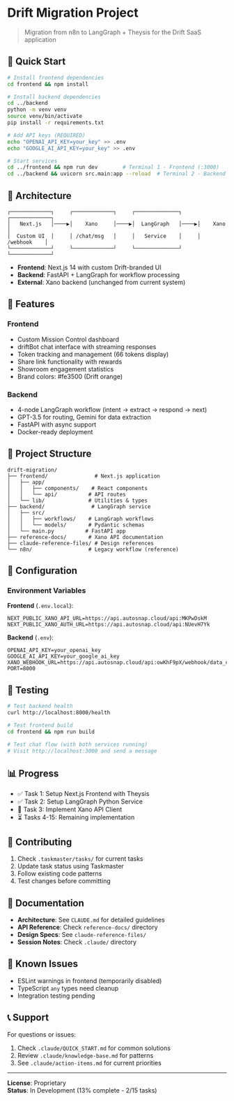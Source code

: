 # Drift Migration Project

> Migration from n8n to LangGraph + Theysis for the Drift SaaS application

## 🚀 Quick Start

```bash
# Install frontend dependencies
cd frontend && npm install

# Install backend dependencies  
cd ../backend
python -m venv venv
source venv/bin/activate
pip install -r requirements.txt

# Add API keys (REQUIRED)
echo "OPENAI_API_KEY=your_key" >> .env
echo "GOOGLE_AI_API_KEY=your_key" >> .env

# Start services
cd ../frontend && npm run dev        # Terminal 1 - Frontend (:3000)
cd ../backend && uvicorn src.main:app --reload  # Terminal 2 - Backend (:8000)
```

## 📐 Architecture

```
┌─────────────┐     ┌─────────────┐     ┌──────────────┐     ┌─────────────┐
│   Next.js   │────▶│    Xano     │────▶│  LangGraph   │────▶│    Xano     │
│  Custom UI  │     │ /chat/msg   │     │   Service    │     │ /webhook    │
└─────────────┘     └─────────────┘     └──────────────┘     └─────────────┘
```

- **Frontend**: Next.js 14 with custom Drift-branded UI
- **Backend**: FastAPI + LangGraph for workflow processing  
- **External**: Xano backend (unchanged from current system)

## 🎨 Features

### Frontend
- Custom Mission Control dashboard
- driftBot chat interface with streaming responses
- Token tracking and management (66 tokens display)
- Share link functionality with rewards
- Showroom engagement statistics
- Brand colors: #fe3500 (Drift orange)

### Backend
- 4-node LangGraph workflow (intent → extract → respond → next)
- GPT-3.5 for routing, Gemini for data extraction
- FastAPI with async support
- Docker-ready deployment

## 📁 Project Structure

```
drift-migration/
├── frontend/               # Next.js application
│   ├── app/
│   │   ├── components/    # React components
│   │   └── api/          # API routes
│   └── lib/              # Utilities & types
├── backend/               # LangGraph service
│   ├── src/
│   │   ├── workflows/    # LangGraph workflows
│   │   └── models/       # Pydantic schemas
│   └── main.py          # FastAPI app
├── reference-docs/       # Xano API documentation
├── claude-reference-files/ # Design references
└── n8n/                  # Legacy workflow (reference)
```

## 🔧 Configuration

### Environment Variables

**Frontend** (`.env.local`):
```env
NEXT_PUBLIC_XANO_API_URL=https://api.autosnap.cloud/api:MKPwDskM
NEXT_PUBLIC_XANO_AUTH_URL=https://api.autosnap.cloud/api:NUevH7Yk
```

**Backend** (`.env`):
```env
OPENAI_API_KEY=your_openai_key
GOOGLE_AI_API_KEY=your_google_ai_key  
XANO_WEBHOOK_URL=https://api.autosnap.cloud/api:owKhF9pX/webhook/data_collection_n8n
PORT=8000
```

## 🧪 Testing

```bash
# Test backend health
curl http://localhost:8000/health

# Test frontend build
cd frontend && npm run build

# Test chat flow (with both services running)
# Visit http://localhost:3000 and send a message
```

## 📊 Progress

- ✅ Task 1: Setup Next.js Frontend with Theysis
- ✅ Task 2: Setup LangGraph Python Service
- 🔄 Task 3: Implement Xano API Client
- ⏳ Tasks 4-15: Remaining implementation

## 🤝 Contributing

1. Check `.taskmaster/tasks/` for current tasks
2. Update task status using Taskmaster
3. Follow existing code patterns
4. Test changes before committing

## 📝 Documentation

- **Architecture**: See `CLAUDE.md` for detailed guidelines
- **API Reference**: Check `reference-docs/` directory
- **Design Specs**: See `claude-reference-files/`
- **Session Notes**: Check `.claude/` directory

## 🐛 Known Issues

- ESLint warnings in frontend (temporarily disabled)
- TypeScript `any` types need cleanup
- Integration testing pending

## 📞 Support

For questions or issues:
1. Check `.claude/QUICK_START.md` for common solutions
2. Review `.claude/knowledge-base.md` for patterns
3. See `.claude/action-items.md` for current priorities

---

**License**: Proprietary  
**Status**: In Development (13% complete - 2/15 tasks)